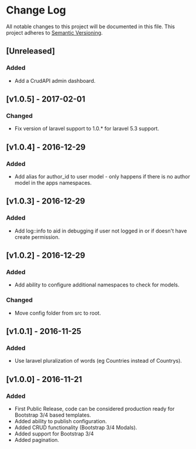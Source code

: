 # Change Log
All notable changes to this project will be documented in this file.
This project adheres to [Semantic Versioning](http://semver.org/).

## [Unreleased]
### Added
 - Add a CrudAPI admin dashboard.

## [v1.0.5] - 2017-02-01
### Changed
 - Fix version of laravel support to 1.0.* for laravel 5.3 support.

## [v1.0.4] - 2016-12-29
### Added
 - Add alias for author_id to user model - only happens if there is no author model in the apps namespaces.

## [v1.0.3] - 2016-12-29
### Added
 - Add log::info to aid in debugging if user not logged in or if doesn't have create permission.

## [v1.0.2] - 2016-12-29
### Added
 - Add ability to configure additional namespaces to check for models.
 
### Changed
 - Move config folder from src to root.

## [v1.0.1] - 2016-11-25
### Added
 - Use laravel pluralization of words (eg Countries instead of Countrys).

## [v1.0.0] - 2016-11-21
### Added
 - First Public Release, code can be considered production ready for Bootstrap 3/4 based templates.
 - Added ability to publish configuration.
 - Added CRUD functionality (Bootstrap 3/4 Modals).
 - Added support for Bootstrap 3/4
 - Added pagination.
